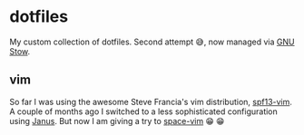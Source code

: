 # dotfiles

My custom collection of dotfiles. Second attempt :sweat_smile:, now managed via
[GNU Stow](https://www.gnu.org/software/stow/).

## vim

So far I was using the awesome Steve Francia's vim distribution,
[spf13-vim](http://vim.spf13.com/). A couple of months ago I switched to a less
sophisticated configuration using [Janus](https://github.com/carlhuda/janus).
But now I am giving a try to
[space-vim](https://github.com/liuchengxu/space-vim) :grin: :grin:

